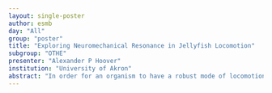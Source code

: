 ```yaml
---
layout: single-poster
author: esmb
day: "All"
group: "poster"
title: "Exploring Neuromechanical Resonance in Jellyfish Locomotion"
subgroup: "OTHE"
presenter: "Alexander P Hoover"
institution: "University of Akron"
abstract: "In order for an organism to have a robust mode of locomotion, their neuromuscular organization must be adaptable in a changing environment. In jellyfish, the activation and release of muscular tension is governed by the interaction of pacemakers with the underlying motor nerve net that communicates with the musculature. This set of equally-spaced pacemakers located at bell rim alter their firing frequency in response to environmental cues, forming a distributed mechanism to control the bell's muscular contraction. The relative simplicity of the jellyfish nervous system presents mathematicians with the opportunity to examine an intriguing multi-scale, multi-physics system with many potential applications to soft-body robotics and tissue-engineered pumps. In this talk, we explore the control of medusan neuromuscular activation in with a model jellyfish bell immersed in a viscous fluid and use numerical simulations to describe the interplay between active muscle contraction, passive body elasticity, and fluid forces. The fully-coupled fluid structure interaction problem is resolved using an adaptive and parallelized version of the immersed boundary method (IBAMR). This model is then used to explore the interplay between the speed of neuromechanical activation, fluid dynamics, and the material properties of the bell."
---
```

